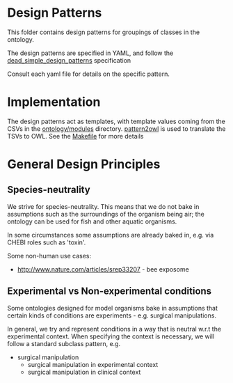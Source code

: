 # Design Patterns

This folder contains design patterns for groupings of classes in the ontology.

The design patterns are specified in YAML, and follow the [dead_simple_design_patterns](https://github.com/dosumis/dead_simple_owl_design_patterns/) specification

Consult each yaml file for details on the specific pattern.

# Implementation

The design patterns act as templates, with template values coming from the CSVs in the [ontology/modules](../ontology/modules) directory. [pattern2owl](https://github.com/cmungall/pattern2owl) is used to translate the TSVs to OWL. See the [Makefile](../ontology/Makefile) for more details

# General Design Principles

## Species-neutrality

We strive for species-neutrality. This means that we do not bake in
assumptions such as the surroundings of the organism being air; the
ontology can be used for fish and other aquatic organisms.

In some circumstances some assumptions are already baked in, e.g. via
CHEBI roles such as 'toxin'.

Some non-human use cases:

 * http://www.nature.com/articles/srep33207 - bee exposome       

## Experimental vs Non-experimental conditions

Some ontologies designed for model organisms bake in assumptions that
certain kinds of conditions are experiments - e.g. surgical
manipulations.

In general, we try and represent conditions in a way that is neutral
w.r.t the experimental context. When specifying the context is
necessary, we will follow a standard subclass pattern, e.g.

 * surgical manipulation
    * surgical manipulation in experimental context
    * surgical manipulation in clinical context

